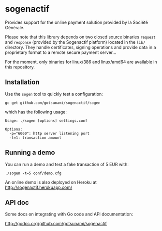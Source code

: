 sogenactif
==========

Provides support for the online payment solution provided by la Société Générale.

Please note that this library depends on two closed source binaries `request` and `response` (provided 
by the Sogenactif platform) located in the `lib/` directory. They handle certificates, signing operations 
and provide data in a proprietary format to a remote secure payment server...

For the moment, only binaries for linux/386 and linux/amd64 are available in this repository.

Installation
------------

Use the `sogen` tool to quickly test a configuration:

    go get github.com/gotsunami/sogenactif/sogen
    
which has the following usage:

    Usage: ./sogen [options] settings.conf 

    Options:
      -p="6060": http server listening port
      -t=1: transaction amount
  
Running a demo
--------------

You can run a demo and test a fake transaction of 5 EUR with:

    ./sogen -t=5 conf/demo.cfg
    
An online demo is also deployed on Heroku at http://sogenactif.herokuapp.com/
    
API doc
-------

Some docs on integrating with Go code and API documentation:

http://godoc.org/github.com/gotsunami/sogenactif


